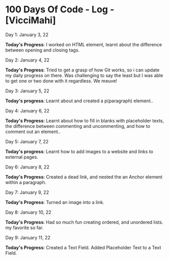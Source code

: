 # 100 Days Of Code - Log -  [VicciMahi]

Day 1: January 3, 22

**Today's Progress**: I worked on HTML element, learnt about the difference between opening and closing tags.

Day 2: January 4, 22

**Today's Progress**: Tried to get a grasp of how Git works, so i can update my daily progress on there. Was challenging to say the least but I was able to get one or two done with it regardless. We meuve!

Day 3: January 5, 22

**Today's progress**: Learnt about and created a p(paragraph) element..

Day 4: January 6, 22

**Today's Progress**: Learnt about how to fill in blanks with placeholder texts, the difference between commenting and uncommenting, and how to comment out an element..

Day 5: January 7, 22

**Today's progress**: Learnt how to add images to a website and links to external pages.

Day 6: January 8, 22

**Today's Progress**: Created a dead link, and nested the an Anchor element within a paragraph.

Day 7: January 9, 22

**Today's Progress**: Turned an image into a link.

Day 8: January 10, 22

**Today's Progress**: Had so much fun creating ordered, and unordered lists. my favorite so far.

Day 9: January 11, 22

**Today's Progress**: Created a Text Field. Added Placeholder Text to a Text Field.
